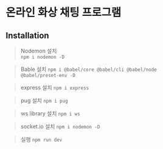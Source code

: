 # 온라인 화상 채팅 프로그램

## Installation

> Nodemon 설치<br/>
    ```
    npm i nodemon -D
    ```
    
> Bable 설치
    ```
    npm i @babel/core @babel/cli @babel/node @babel/preset-env -D
    ```
    
> express 설치
    ```
    npm i express
    ```
    
> pug 설치
    ```
    npm i pug
    ```

> ws library 설치
    ```
    npm i ws
    ```

> socket.io 설치
    ```
    npm i nodemon -D
    ```
    
> 실행
    ```
    npm run dev
    ```
